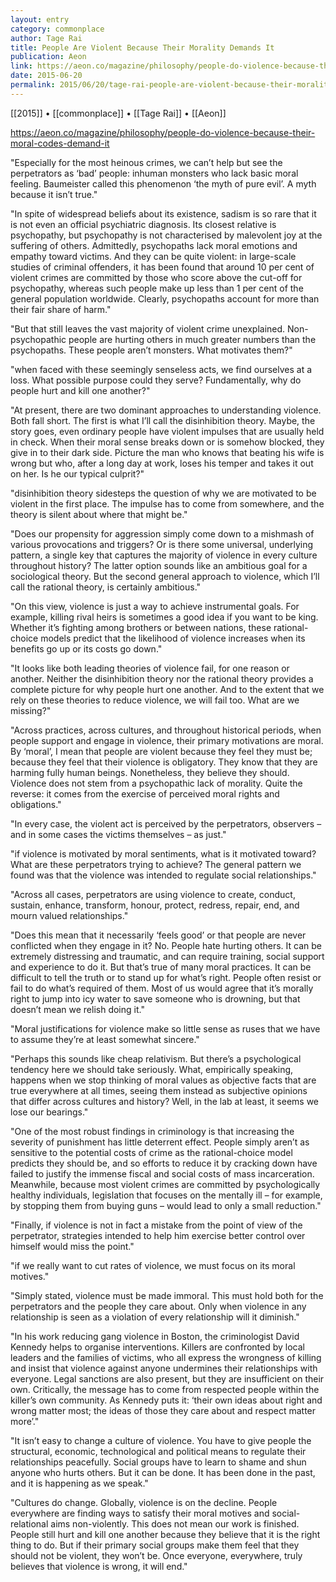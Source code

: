 ```yaml
---
layout: entry
category: commonplace
author: Tage Rai
title: People Are Violent Because Their Morality Demands It
publication: Aeon
link: https://aeon.co/magazine/philosophy/people-do-violence-because-their-moral-codes-demand-it
date: 2015-06-20
permalink: 2015/06/20/tage-rai-people-are-violent-because-their-morality-demands-it
---
```


[[2015]] • [[commonplace]] • [[Tage Rai]] • [[Aeon]] 

https://aeon.co/magazine/philosophy/people-do-violence-because-their-moral-codes-demand-it

"Especially for the most heinous crimes, we can’t help but see the perpetrators as ‘bad’ people: inhuman monsters who lack basic moral feeling. Baumeister called this phenomenon ‘the myth of pure evil’. A myth because it isn’t true."
 
"In spite of widespread beliefs about its existence, sadism is so rare that it is not even an official psychiatric diagnosis. Its closest relative is psychopathy, but psychopathy is not characterised by malevolent joy at the suffering of others. Admittedly, psychopaths lack moral emotions and empathy toward victims. And they can be quite violent: in large-scale studies of criminal offenders, it has been found that around 10 per cent of violent crimes are committed by those who score above the cut-off for psychopathy, whereas such people make up less than 1 per cent of the general population worldwide. Clearly, psychopaths account for more than their fair share of harm."

"But that still leaves the vast majority of violent crime unexplained. Non-psychopathic people are hurting others in much greater numbers than the psychopaths. These people aren’t monsters. What motivates them?"
 
"when faced with these seemingly senseless acts, we find ourselves at a loss. What possible purpose could they serve? Fundamentally, why do people hurt and kill one another?"

"At present, there are two dominant approaches to understanding violence. Both fall short. The first is what I’ll call the disinhibition theory. Maybe, the story goes, even ordinary people have violent impulses that are usually held in check. When their moral sense breaks down or is somehow blocked, they give in to their dark side. Picture the man who knows that beating his wife is wrong but who, after a long day at work, loses his temper and takes it out on her. Is he our typical culprit?"

"disinhibition theory sidesteps the question of why we are motivated to be violent in the first place. The impulse has to come from somewhere, and the theory is silent about where that might be."

"Does our propensity for aggression simply come down to a mishmash of various provocations and triggers? Or is there some universal, underlying pattern, a single key that captures the majority of violence in every culture throughout history? The latter option sounds like an ambitious goal for a sociological theory. But the second general approach to violence, which I’ll call the rational theory, is certainly ambitious."

"On this view, violence is just a way to achieve instrumental goals. For example, killing rival heirs is sometimes a good idea if you want to be king. Whether it’s fighting among brothers or between nations, these rational-choice models predict that the likelihood of violence increases when its benefits go up or its costs go down."

"It looks like both leading theories of violence fail, for one reason or another. Neither the disinhibition theory nor the rational theory provides a complete picture for why people hurt one another. And to the extent that we rely on these theories to reduce violence, we will fail too. What are we missing?"

"Across practices, across cultures, and throughout historical periods, when people support and engage in violence, their primary motivations are moral. By ‘moral’, I mean that people are violent because they feel they must be; because they feel that their violence is obligatory. They know that they are harming fully human beings. Nonetheless, they believe they should. Violence does not stem from a psychopathic lack of morality. Quite the reverse: it comes from the exercise of perceived moral rights and obligations."

"In every case, the violent act is perceived by the perpetrators, observers – and in some cases the victims themselves – as just."

"if violence is motivated by moral sentiments, what is it motivated toward? What are these perpetrators trying to achieve? The general pattern we found was that the violence was intended to regulate social relationships."

"Across all cases, perpetrators are using violence to create, conduct, sustain, enhance, transform, honour, protect, redress, repair, end, and mourn valued relationships."

"Does this mean that it necessarily ‘feels good’ or that people are never conflicted when they engage in it? No. People hate hurting others. It can be extremely distressing and traumatic, and can require training, social support and experience to do it. But that’s true of many moral practices. It can be difficult to tell the truth or to stand up for what’s right. People often resist or fail to do what’s required of them. Most of us would agree that it’s morally right to jump into icy water to save someone who is drowning, but that doesn’t mean we relish doing it."

"Moral justifications for violence make so little sense as ruses that we have to assume they’re at least somewhat sincere."

"Perhaps this sounds like cheap relativism. But there’s a psychological tendency here we should take seriously. What, empirically speaking, happens when we stop thinking of moral values as objective facts that are true everywhere at all times, seeing them instead as subjective opinions that differ across cultures and history? Well, in the lab at least, it seems we lose our bearings."

"One of the most robust findings in criminology is that increasing the severity of punishment has little deterrent effect. People simply aren’t as sensitive to the potential costs of crime as the rational-choice model predicts they should be, and so efforts to reduce it by cracking down have failed to justify the immense fiscal and social costs of mass incarceration. Meanwhile, because most violent crimes are committed by psychologically healthy individuals, legislation that focuses on the mentally ill – for example, by stopping them from buying guns – would lead to only a small reduction."

"Finally, if violence is not in fact a mistake from the point of view of the perpetrator, strategies intended to help him exercise better control over himself would miss the point."

"if we really want to cut rates of violence, we must focus on its moral motives."

"Simply stated, violence must be made immoral. This must hold both for the perpetrators and the people they care about. Only when violence in any relationship is seen as a violation of every relationship will it diminish."

"In his work reducing gang violence in Boston, the criminologist David Kennedy helps to organise interventions. Killers are confronted by local leaders and the families of victims, who all express the wrongness of killing and insist that violence against anyone undermines their relationships with everyone. Legal sanctions are also present, but they are insufficient on their own. Critically, the message has to come from respected people within the killer’s own community. As Kennedy puts it: ‘their own ideas about right and wrong matter most; the ideas of those they care about and respect matter more’."

"It isn’t easy to change a culture of violence. You have to give people the structural, economic, technological and political means to regulate their relationships peacefully. Social groups have to learn to shame and shun anyone who hurts others. But it can be done. It has been done in the past, and it is happening as we speak."

"Cultures do change. Globally, violence is on the decline. People everywhere are finding ways to satisfy their moral motives and social-relational aims non-violently. This does not mean our work is finished. People still hurt and kill one another because they believe that it is the right thing to do. But if their primary social groups make them feel that they should not be violent, they won’t be. Once everyone, everywhere, truly believes that violence is wrong, it will end."
